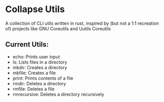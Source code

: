 # Collapse Utils

A collection of CLI utils written in rust, inspired by (but not a 1:1 recreation of) projects like GNU Coreutils and Uutils Coreutils

## Current Utils:
- echo: Prints user input
- ls: Lists files in a directory
- mkdir: Creates a directory
- mkfile: Creates a file
- print: Prints contents of a file
- rmdir: Deletes a directory
- rmfile: Deletes a file
- rmrecursive: Deletes a directory recursively
